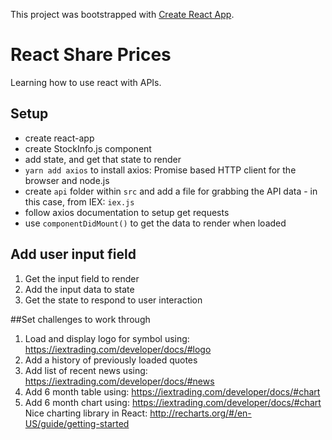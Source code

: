 This project was bootstrapped with [Create React App](https://github.com/facebookincubator/create-react-app).

# React Share Prices
Learning how to use react with APIs.

## Setup
- create react-app
- create StockInfo.js component
- add state, and get that state to render
- `yarn add axios` to install axios: Promise based HTTP client for the browser and node.js 
- create `api` folder within `src` and add a file for grabbing the API data - in this case, from IEX: `iex.js`
- follow axios documentation to setup get requests
- use `componentDidMount()` to get the data to render when loaded

## Add user input field
1. Get the input field to render
2. Add the input data to state
3. Get the state to respond to user interaction

##Set challenges to work through
1. Load and display logo for symbol using: https://iextrading.com/developer/docs/#logo
2. Add a history of previously loaded quotes
3. Add list of recent news using: https://iextrading.com/developer/docs/#news
4. Add 6 month table using: https://iextrading.com/developer/docs/#chart
5. Add 6 month chart using: https://iextrading.com/developer/docs/#chart
   Nice charting library in React: http://recharts.org/#/en-US/guide/getting-started
